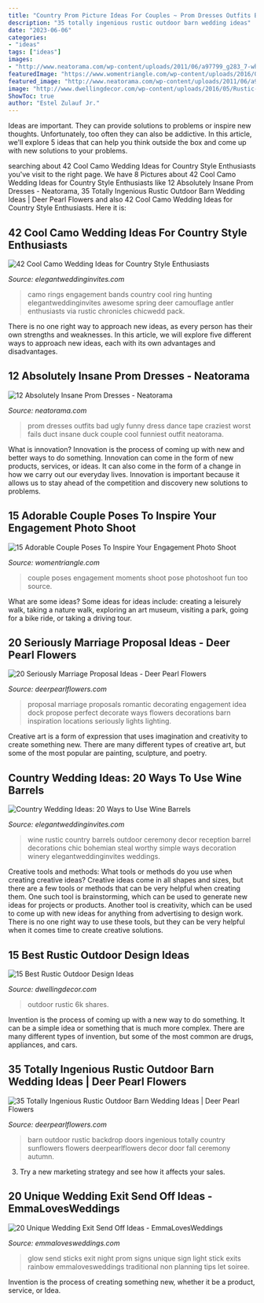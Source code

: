 ```yaml
---
title: "Country Prom Picture Ideas For Couples ~ Prom Dresses Outfits Bad Ugly Funny Dress Dance Tape Craziest Worst Fails Duct Insane Duck Couple Cool Funniest Outfit Neatorama"
description: "35 totally ingenious rustic outdoor barn wedding ideas"
date: "2023-06-06"
categories:
- "ideas"
tags: ["ideas"]
images:
- "http://www.neatorama.com/wp-content/uploads/2011/06/a97799_g283_7-wharol.jpg"
featuredImage: "https://www.womentriangle.com/wp-content/uploads/2016/07/chilling-moments.jpg"
featured_image: "http://www.neatorama.com/wp-content/uploads/2011/06/a97799_g283_7-wharol.jpg"
image: "http://www.dwellingdecor.com/wp-content/uploads/2016/05/Rustic-outdoor-wedding.jpg"
ShowToc: true
author: "Estel Zulauf Jr."
---
```



Ideas are important. They can provide solutions to problems or inspire new thoughts. Unfortunately, too often they can also be addictive. In this article, we'll explore 5 ideas that can help you think outside the box and come up with new solutions to your problems.

	

		
searching about 42 Cool Camo Wedding Ideas for Country Style Enthusiasts you've visit to the right page. We have 8 Pictures about 42 Cool Camo Wedding Ideas for Country Style Enthusiasts like 12 Absolutely Insane Prom Dresses - Neatorama, 35 Totally Ingenious Rustic Outdoor Barn Wedding Ideas | Deer Pearl Flowers and also 42 Cool Camo Wedding Ideas for Country Style Enthusiasts. Here it is:
		
    
## 42 Cool Camo Wedding Ideas For Country Style Enthusiasts

<img loading=lazy src="https://www.elegantweddinginvites.com/wedding-blog/wp-content/uploads/2015/12/awesome-camo-wedding-engagement-rings.jpg" onerror="this.onerror=null;this.src='https://tse1.mm.bing.net/th?id=OIP.U-Cdgnwd-cEPdHjwTpUN2gHaLD&amp;pid=15.1';" alt="42 Cool Camo Wedding Ideas for Country Style Enthusiasts">

_Source: elegantweddinginvites.com_

>camo rings engagement bands country cool ring hunting elegantweddinginvites awesome spring deer camouflage antler enthusiasts via rustic chronicles chicwedd pack. 

	

There is no one right way to approach new ideas, as every person has their own strengths and weaknesses. In this article, we will explore five different ways to approach new ideas, each with its own advantages and disadvantages.

    
## 12 Absolutely Insane Prom Dresses - Neatorama

<img loading=lazy src="http://www.neatorama.com/wp-content/uploads/2011/06/a97799_g283_7-wharol.jpg" onerror="this.onerror=null;this.src='https://tse4.mm.bing.net/th?id=OIP.SWfL3muMWw07vh4bE2varwAAAA&amp;pid=15.1';" alt="12 Absolutely Insane Prom Dresses - Neatorama">

_Source: neatorama.com_

>prom dresses outfits bad ugly funny dress dance tape craziest worst fails duct insane duck couple cool funniest outfit neatorama. 

	

What is innovation?
Innovation is the process of coming up with new and better ways to do something. Innovation can come in the form of new products, services, or ideas. It can also come in the form of a change in how we carry out our everyday lives. Innovation is important because it allows us to stay ahead of the competition and discovery new solutions to problems.

    
## 15 Adorable Couple Poses To Inspire Your Engagement Photo Shoot

<img loading=lazy src="https://www.womentriangle.com/wp-content/uploads/2016/07/chilling-moments.jpg" onerror="this.onerror=null;this.src='https://tse2.mm.bing.net/th?id=OIP.KA-NfKEm_FX8jFpSRKJGJgHaLH&amp;pid=15.1';" alt="15 Adorable Couple Poses To Inspire Your Engagement Photo Shoot">

_Source: womentriangle.com_

>couple poses engagement moments shoot pose photoshoot fun too source. 

	

What are some ideas?
Some ideas for ideas include: creating a leisurely walk, taking a nature walk, exploring an art museum, visiting a park, going for a bike ride, or taking a driving tour.

    
## 20 Seriously Marriage Proposal Ideas - Deer Pearl Flowers

<img loading=lazy src="https://www.deerpearlflowers.com/wp-content/uploads/2016/08/Proposal-Locations-Ideas-12.jpg" onerror="this.onerror=null;this.src='https://tse4.mm.bing.net/th?id=OIP.uS1b9753YqxGTzw_O91x6wHaLH&amp;pid=15.1';" alt="20 Seriously Marriage Proposal Ideas - Deer Pearl Flowers">

_Source: deerpearlflowers.com_

>proposal marriage proposals romantic decorating engagement idea dock propose perfect decorate ways flowers decorations barn inspiration locations seriously lights lighting. 

	

Creative art is a form of expression that uses imagination and creativity to create something new. There are many different types of creative art, but some of the most popular are painting, sculpture, and poetry.

    
## Country Wedding Ideas: 20 Ways To Use Wine Barrels

<img loading=lazy src="https://www.elegantweddinginvites.com/wedding-blog/wp-content/uploads/2015/07/chic-rustic-outdoor-wedding-ceremony-ideas-with-wine-barrel-decorations.jpg" onerror="this.onerror=null;this.src='https://tse2.mm.bing.net/th?id=OIP.kPCN9SQXB_QbscrCD09MkAHaJ3&amp;pid=15.1';" alt="Country Wedding Ideas: 20 Ways to Use Wine Barrels">

_Source: elegantweddinginvites.com_

>wine rustic country barrels outdoor ceremony decor reception barrel decorations chic bohemian steal worthy simple ways decoration winery elegantweddinginvites weddings. 

	

Creative tools and methods: What tools or methods do you use when creating creative ideas?
Creative ideas come in all shapes and sizes, but there are a few tools or methods that can be very helpful when creating them. One such tool is brainstorming, which can be used to generate new ideas for projects or products. Another tool is creativity, which can be used to come up with new ideas for anything from advertising to design work. There is no one right way to use these tools, but they can be very helpful when it comes time to create creative solutions.

    
## 15 Best Rustic Outdoor Design Ideas

<img loading=lazy src="http://www.dwellingdecor.com/wp-content/uploads/2016/05/Rustic-outdoor-wedding.jpg" onerror="this.onerror=null;this.src='https://tse1.mm.bing.net/th?id=OIP.3di_u60qAxdkA-E2m2o9LgHaLG&amp;pid=15.1';" alt="15 Best Rustic Outdoor Design Ideas">

_Source: dwellingdecor.com_

>outdoor rustic 6k shares. 

	

Invention is the process of coming up with a new way to do something. It can be a simple idea or something that is much more complex. There are many different types of invention, but some of the most common are drugs, appliances, and cars.

    
## 35 Totally Ingenious Rustic Outdoor Barn Wedding Ideas | Deer Pearl Flowers

<img loading=lazy src="http://www.deerpearlflowers.com/wp-content/uploads/2015/07/vintage-barn-doors-and-sunflowers-wedding-backdrop.jpg" onerror="this.onerror=null;this.src='https://tse4.mm.bing.net/th?id=OIP.7rFWKn49JL3GWEZdLFqcKwHaLH&amp;pid=15.1';" alt="35 Totally Ingenious Rustic Outdoor Barn Wedding Ideas | Deer Pearl Flowers">

_Source: deerpearlflowers.com_

>barn outdoor rustic backdrop doors ingenious totally country sunflowers flowers deerpearlflowers decor door fall ceremony autumn. 

	

3. Try a new marketing strategy and see how it affects your sales.

    
## 20 Unique Wedding Exit Send Off Ideas - EmmaLovesWeddings

<img loading=lazy src="http://emmalovesweddings.com/wp-content/uploads/2017/08/wedding-night-send-off-ideas-with-glow-sticks.jpg" onerror="this.onerror=null;this.src='https://tse1.mm.bing.net/th?id=OIP.Q4jEzCAN8-yMzRJ45a2AXAHaLH&amp;pid=15.1';" alt="20 Unique Wedding Exit Send Off Ideas - EmmaLovesWeddings">

_Source: emmalovesweddings.com_

>glow send sticks exit night prom signs unique sign light stick exits rainbow emmalovesweddings traditional non planning tips let soiree. 

	

Invention is the process of creating something new, whether it be a product, service, or Idea.

